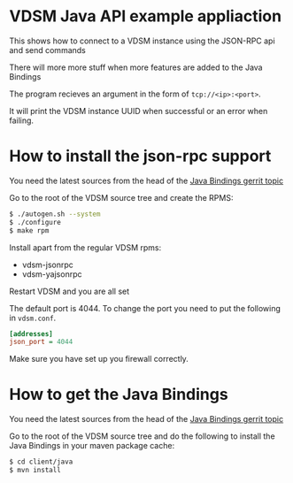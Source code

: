 # VDSM Java API example appliaction

This shows how to connect to a VDSM instance using the JSON-RPC api and send
commands

There will more more stuff when more features are added to the Java Bindings

The program recieves an argument in the form of `tcp://<ip>:<port>`.

It will print the VDSM instance UUID when successful or an error when failing.

# How to install the json-rpc support
You need the latest sources from the head of the
[Java Bindings gerrit topic][json_rpc_r]

Go to the root of the VDSM source tree and create the RPMS:

```bash
$ ./autogen.sh --system
$ ./configure
$ make rpm
```

Install apart from the regular VDSM rpms:
- vdsm-jsonrpc
- vdsm-yajsonrpc

Restart VDSM and you are all set

The default port is 4044. To change the port you need to put the following in
`vdsm.conf`.

```ini
[addresses]
json_port = 4044
```

Make sure you have set up you firewall correctly.

# How to get the Java Bindings
You need the latest sources from the head of the
[Java Bindings gerrit topic][json_rpc_r]

Go to the root of the VDSM source tree and do the following to install the Java
Bindings in your maven package cache:
```bash
$ cd client/java
$ mvn install
```

[json_rpc_r]: http://gerrit.ovirt.org/#/q/status:open+project:vdsm+branch:master+topic:json_rpc_r,n,z "json_rpc_r"

